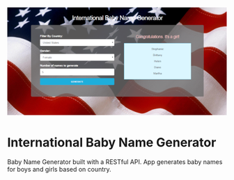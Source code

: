 # ![Babyname RESTful app](https://github.com/nomadicvince/babynames/blob/master/babyname.png)

# International Baby Name Generator
Baby Name Generator built with a RESTful API. App generates baby names for boys and girls based on country.


